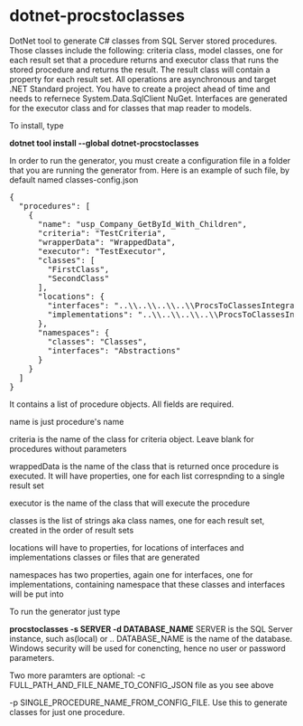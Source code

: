 # dotnet-procstoclasses
DotNet tool to generate C# classes from SQL Server stored procedures.  Those classes include the following: criteria class, model classes, one for each result set that a procedure returns and executor class that runs the stored procedure and returns the result.  The result class will contain a property for each result set.  All operations are asynchronous and target .NET Standard project.  You have to create a project ahead of time and needs to refernece System.Data.SqlClient NuGet.  Interfaces are generated for the executor class and for classes that map reader to models.

To install, type 

**dotnet tool install --global dotnet-procstoclasses**

In order to run the generator, you must create a configuration file in a folder that you are running the generator from.  Here is an example of such file, by default named classes-config.json

<pre>
{
  "procedures": [
    {
      "name": "usp_Company_GetById_With_Children",
      "criteria": "TestCriteria",
      "wrapperData": "WrappedData",
      "executor": "TestExecutor",
      "classes": [
        "FirstClass",
        "SecondClass"
      ],
      "locations": {
        "interfaces": "..\\..\\..\\..\\ProcsToClassesIntegrationTests\\Interfaces",
        "implementations": "..\\..\\..\\..\\ProcsToClassesIntegrationTests\\Implementations"
      },
      "namespaces": {
        "classes": "Classes",
        "interfaces": "Abstractions"
      }
    }
  ]
}
</pre>
It contains a list of procedure objects.  All fields are required.

name is just procedure's name

criteria is the name of the class for criteria object. Leave blank for procedures without parameters

wrappedData is the name of the class that is returned once procedure is executed.  It will have properties, one for each list correspnding to a single result set

executor is the name of the class that will execute the procedure

classes is the list of strings aka class names, one for each result set, created in the order of result sets

locations will have to properties, for locations of interfaces and implementations classes or files that are generated

namespaces has two properties, again one for interfaces, one for implementations, containing namespace that these classes and interfaces will be put into

To run the generator just type 

**procstoclasses -s SERVER -d DATABASE_NAME**
SERVER is the SQL Server instance, such as(local) or ..  DATABASE_NAME is the name of the database.  Windows security will be used for conencting, hence no user or password parameters.

Two more paramters are optional:
-c FULL_PATH_AND_FILE_NAME_TO_CONFIG_JSON file as you see above

-p SINGLE_PROCEDURE_NAME_FROM_CONFIG_FILE.  Use this to generate classes for just one procedure.
